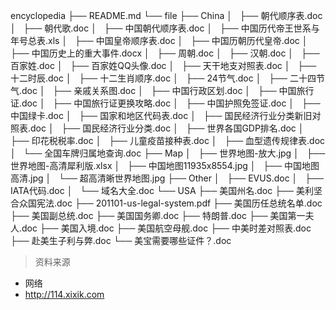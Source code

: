 encyclopedia
├── README.md
└── file
    ├── China
    │   ├── 朝代顺序表.doc
    │   ├── 朝代歌.doc
    │   ├── 中国朝代顺序表.doc
    │   ├── 中国历代帝王世系与年号总表.xls
    │   ├── 中国皇帝顺序表.doc
    │   ├── 中国历朝历代皇帝.doc
    │   ├── 中国历史上的重大事件.docx
    │   ├── 周朝.doc
    │   ├── 汉朝.doc
    │   ├── 百家姓.doc
    │   ├── 百家姓QQ头像.doc
    │   ├── 天干地支对照表.doc
    │   ├── 十二时辰.doc
    │   ├── 十二生肖顺序.doc
    │   ├── 24节气.doc
    │   ├── 二十四节气.doc
    │   ├── 亲戚关系图.doc
    │   ├── 中国行政区划.doc
    │   ├── 中国旅行证.doc
    │   ├── 中国旅行证更换攻略.doc
    │   ├── 中国护照免签证.doc
    │   ├── 中国绿卡.doc
    │   ├── 国家和地区代码表.doc
    │   ├── 国民经济行业分类新旧对照表.doc
    │   ├── 国民经济行业分类.doc
    │   ├── 世界各国GDP排名.doc
    │   ├── 印花税税率.doc
    │   ├── 儿童疫苗接种表.doc
    │   ├── 血型遗传规律表.doc
    │   └── 全国车牌归属地查询.doc
    ├── Map
    │   ├── 世界地图-放大.jpg
    │   ├── 世界地图-高清犀利版.xlsx
    │   ├── 中国地图11935x8554.jpg
    │   ├── 中国地图高清.jpg
    │   └── 超高清晰世界地图.jpg
    ├── Other
    │   ├── EVUS.doc
    │   ├── IATA代码.doc
    │   └── 域名大全.doc
    └── USA
        ├── 美国州名.doc
        ├── 美利坚合众国宪法.doc
        ├── 201101-us-legal-system.pdf
        ├── 美国历任总统名单.doc
        ├── 美国副总统.doc
        ├── 美国国务卿.doc
        ├── 特朗普.doc
        ├── 美国第一夫人.doc
        ├── 美国入境.doc
        ├── 美国航空母舰.doc
        ├── 中美时差对照表.doc
        ├── 赴美生子利与弊.doc
        └── 美宝需要哪些证件？.doc

> 资料来源
- 网络
- http://114.xixik.com
